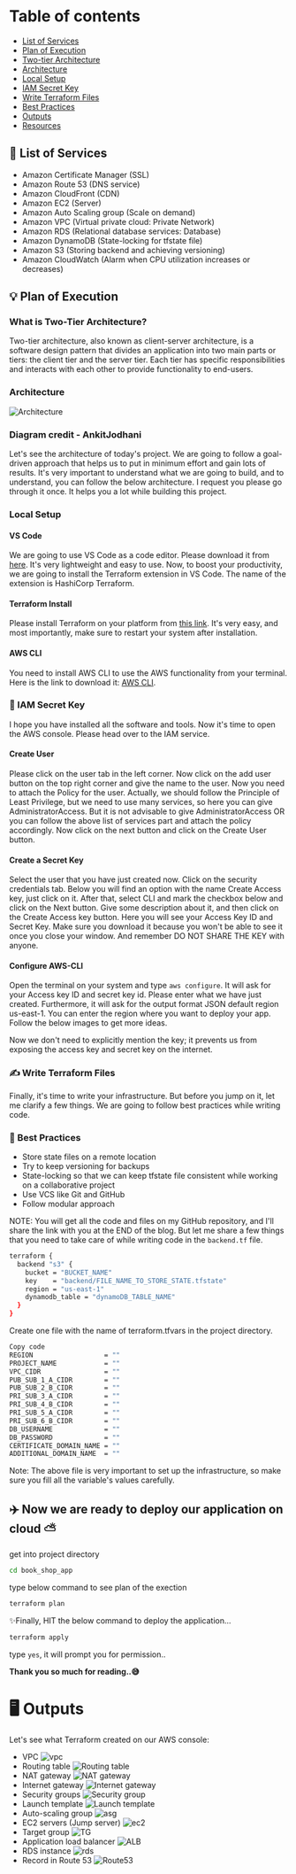
# Table of contents

- [List of Services](#list-of-services)
- [Plan of Execution](#plan-of-execution)
- [Two-tier Architecture](#two-tier-architecture)
- [Architecture](#architecture)
- [Local Setup](#local-setup)
- [IAM Secret Key](#iam-secret-key)
- [Write Terraform Files](#write-terraform-files)
- [Best Practices](#best-practices)
- [Outputs](#outputs)
- [Resources](#resources)


## 📃 List of Services

- Amazon Certificate Manager (SSL)
- Amazon Route 53 (DNS service)
- Amazon CloudFront (CDN)
- Amazon EC2 (Server)
- Amazon Auto Scaling group (Scale on demand)
- Amazon VPC (Virtual private cloud: Private Network)
- Amazon RDS (Relational database services: Database)
- Amazon DynamoDB (State-locking for tfstate file)
- Amazon S3 (Storing backend and achieving versioning)
- Amazon CloudWatch (Alarm when CPU utilization increases or decreases)

## 💡 Plan of Execution

### What is Two-Tier Architecture?

Two-tier architecture, also known as client-server architecture, is a software design pattern that divides an application into two main parts or tiers: the client tier and the server tier. Each tier has specific responsibilities and interacts with each other to provide functionality to end-users.

### Architecture 
![Architecture](https://github.com/AnkitJodhani/3rdWeekofCloudOps/raw/main/architecture.gif)
### Diagram credit - AnkitJodhani
Let's see the architecture of today's project. We are going to follow a goal-driven approach that helps us to put in minimum effort and gain lots of results. It's very important to understand what we are going to build, and to understand, you can follow the below architecture. I request you please go through it once. It helps you a lot while building this project.

### Local Setup

#### VS Code

We are going to use VS Code as a code editor. Please download it from [here](https://code.visualstudio.com/). It's very lightweight and easy to use. Now, to boost your productivity, we are going to install the Terraform extension in VS Code. The name of the extension is HashiCorp Terraform.

#### Terraform Install

Please install Terraform on your platform from [this link](https://www.terraform.io/downloads.html). It's very easy, and most importantly, make sure to restart your system after installation.

#### AWS CLI

You need to install AWS CLI to use the AWS functionality from your terminal. Here is the link to download it: [AWS CLI](https://aws.amazon.com/cli/).

### 🚨 IAM Secret Key

I hope you have installed all the software and tools. Now it's time to open the AWS console. Please head over to the IAM service.

#### Create User

Please click on the user tab in the left corner. Now click on the add user button on the top right corner and give the name to the user. Now you need to attach the Policy for the user. Actually, we should follow the Principle of Least Privilege, but we need to use many services, so here you can give AdministratorAccess. But it is not advisable to give AdministratorAccess OR you can follow the above list of services part and attach the policy accordingly. Now click on the next button and click on the Create User button.

#### Create a Secret Key

Select the user that you have just created now. Click on the security credentials tab. Below you will find an option with the name Create Access key, just click on it. After that, select CLI and mark the checkbox below and click on the Next button. Give some description about it, and then click on the Create Access key button. Here you will see your Access Key ID and Secret Key. Make sure you download it because you won't be able to see it once you close your window. And remember DO NOT SHARE THE KEY with anyone.

#### Configure AWS-CLI

Open the terminal on your system and type `aws configure`. It will ask for your Access key ID and secret key id. Please enter what we have just created. Furthermore, it will ask for the output format JSON default region us-east-1. You can enter the region where you want to deploy your app. Follow the below images to get more ideas.

Now we don't need to explicitly mention the key; it prevents us from exposing the access key and secret key on the internet.

### ✍️ Write Terraform Files

Finally, it's time to write your infrastructure. But before you jump on it, let me clarify a few things. We are going to follow best practices while writing code.

### 🤩 Best Practices

- Store state files on a remote location
- Try to keep versioning for backups
- State-locking so that we can keep tfstate file consistent while working on a collaborative project
- Use VCS like Git and GitHub
- Follow modular approach

NOTE: You will get all the code and files on my GitHub repository, and I'll share the link with you at the END of the blog. But let me share a few things that you need to take care of while writing code in the `backend.tf` file.

```sh
terraform {
  backend "s3" {
    bucket = "BUCKET_NAME"
    key    = "backend/FILE_NAME_TO_STORE_STATE.tfstate"
    region = "us-east-1"
    dynamodb_table = "dynamoDB_TABLE_NAME"
  }
}
```
Create one file with the name of terraform.tfvars in the project directory.
```sh
Copy code
REGION                  = ""
PROJECT_NAME            = ""
VPC_CIDR                = ""
PUB_SUB_1_A_CIDR        = ""
PUB_SUB_2_B_CIDR        = ""
PRI_SUB_3_A_CIDR        = ""
PRI_SUB_4_B_CIDR        = ""
PRI_SUB_5_A_CIDR        = ""
PRI_SUB_6_B_CIDR        = ""
DB_USERNAME             = ""
DB_PASSWORD             = ""
CERTIFICATE_DOMAIN_NAME = ""
ADDITIONAL_DOMAIN_NAME  = ""
```

Note: The above file is very important to set up the infrastructure, so make sure you fill all the variable's values carefully.


## ✈️ Now we are ready to deploy our application on cloud ⛅
get into project directory 
```sh
cd book_shop_app
```

type below command to see plan of the exection 
```sh
terraform plan
```

✨Finally, HIT the below command to deploy the application...
```sh
terraform apply 
```

type `yes`, it will prompt you for permission..

**Thank you so much for reading..😅**

# 🖥️ Outputs
Let's see what Terraform created on our AWS console:

- VPC
![vpc](https://github.com/vaibhavsonawane2412/10WeeksOfCloudProjects/blob/4bd90430da4feb273be0999ce96e1bddfe5b3c46/Week2/Resources/vpc.tf.png)
- Routing table
![Routing table](https://github.com/vaibhavsonawane2412/10WeeksOfCloudProjects/blob/4bd90430da4feb273be0999ce96e1bddfe5b3c46/Week2/Resources/routing_table.tf.png)
- NAT gateway
![NAT gateway](https://github.com/vaibhavsonawane2412/10WeeksOfCloudProjects/blob/4bd90430da4feb273be0999ce96e1bddfe5b3c46/Week2/Resources/nat.tf.png)
- Internet gateway
![Internet gateway](https://github.com/vaibhavsonawane2412/10WeeksOfCloudProjects/blob/4bd90430da4feb273be0999ce96e1bddfe5b3c46/Week2/Resources/IG.tf.png)
- Security groups
![Security group](https://github.com/vaibhavsonawane2412/10WeeksOfCloudProjects/blob/c0da5b7d5f71ccb9cd60400b254ac524fe814113/Week2/Resources/SG.tf.png)
- Launch template
![Launch template](https://github.com/vaibhavsonawane2412/10WeeksOfCloudProjects/blob/a23db177961677052eab5433dc624f7ecdc59168/Week2/Resources/Launch%20template.tf.png)
- Auto-scaling group
![asg](https://github.com/vaibhavsonawane2412/10WeeksOfCloudProjects/blob/454dc744d43714a0b2350400915f8eae36d357c5/Week2/Resources/asg.tf.png)
- EC2 servers (Jump server)
![ec2](https://github.com/vaibhavsonawane2412/10WeeksOfCloudProjects/blob/b5bdfcb90a6ae2a9f4a08db6a26cfb5074513298/Week2/Resources/instance.png)
- Target group
![TG](https://github.com/vaibhavsonawane2412/10WeeksOfCloudProjects/blob/d0ee9b50a1f67320c272da618b6805fa3aeb0330/Week2/Resources/targetgroup.tf.png)
- Application load balancer
![ALB](https://github.com/vaibhavsonawane2412/10WeeksOfCloudProjects/blob/c0da5b7d5f71ccb9cd60400b254ac524fe814113/Week2/Resources/load_balancer.tf.png)
- RDS instance
![rds](https://github.com/vaibhavsonawane2412/10WeeksOfCloudProjects/blob/c0da5b7d5f71ccb9cd60400b254ac524fe814113/Week2/Resources/rds.png)
- Record in Route 53
![Route53](https://github.com/vaibhavsonawane2412/10WeeksOfCloudProjects/blob/c0da5b7d5f71ccb9cd60400b254ac524fe814113/Week2/Resources/route53record.png)

